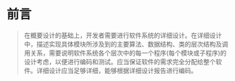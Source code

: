 # 前言
> 在概要设计的基础上，开发者需要进行软件系统的详细设计。在详细设计中，描述实现具体模块所涉及到的主要算法、数据结构、类的层次结构及调用关系，需要说明软件系统各个层次中的每一个程序(每个模块或子程序)的设计考虑，以便进行编码和测试。应当保证软件的需求完全分配给整个软件。详细设计应当足够详细，能够根据详细设计报告进行编码。